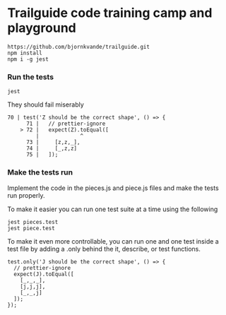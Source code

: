 # Trailguide code training camp and playground

```
https://github.com/bjornkvande/trailguide.git
npm install
npm i -g jest
```

### Run the tests

```
jest
```

They should fail miserably

```
70 | test('Z should be the correct shape', () => {
      71 |   // prettier-ignore
    > 72 |   expect(Z).toEqual([
         |             ^
      73 |     [z,z,_],
      74 |     [_,z,z]
      75 |   ]);
```

### Make the tests run

Implement the code in the pieces.js and piece.js files and make the tests
run properly.

To make it easier you can run one test suite at a time using the following

```
jest pieces.test
jest piece.test
```

To make it even more controllable, you can run one and one test inside
a test file by adding a .only behind the it, describe, or test functions.

```
test.only('J should be the correct shape', () => {
  // prettier-ignore
  expect(J).toEqual([
    [_,_,_],
    [j,j,j],
    [_,_,j]
  ]);
});

```

